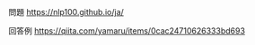 <!-- @format -->

問題
https://nlp100.github.io/ja/

回答例
https://qiita.com/yamaru/items/0cac24710626333bd693
